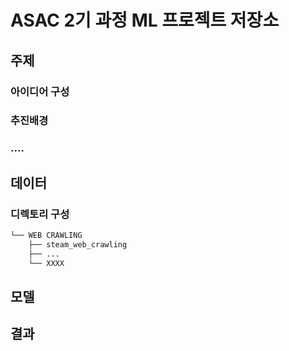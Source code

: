 # ASAC 2기 과정 ML 프로젝트 저장소

## 주제

### 아이디어 구성

### 추진배경

### ....

## 데이터

### 디렉토리 구성

```bash
└── WEB CRAWLING
    ├── steam_web_crawling
    ├── ...
    └── XXXX
```


## 모델

## 결과

